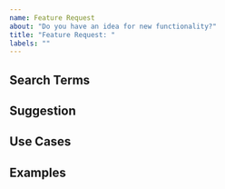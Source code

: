 ```yaml
---
name: Feature Request
about: "Do you have an idea for new functionality?"
title: "Feature Request: "
labels: ""
---
```


## Search Terms

<!-- List of keywords you searched for before creating this issue (so others can find this issue more easily) -->

## Suggestion

<!-- A summary of what you'd like to see added or changed -->

## Use Cases

<!--
What do you want to use this for?
What shortcomings exist with current approaches?
-->

## Examples

<!-- Show how this would be used and what the behavior would be -->
